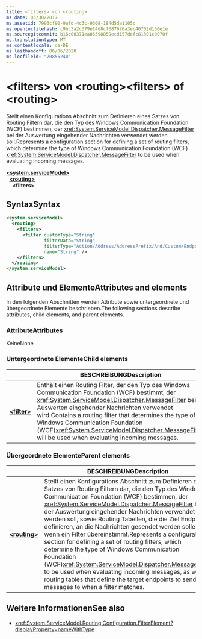 ```yaml
---
title: <filters> von <routing>
ms.date: 03/30/2017
ms.assetid: 7993cf90-9afd-4c3c-9608-184d5da1105c
ms.openlocfilehash: c9bc3a2c379e14d8cf687676a3ec40702d150e1e
ms.sourcegitcommit: b16c00371ea06398859ecd157defc81301c9070f
ms.translationtype: MT
ms.contentlocale: de-DE
ms.lasthandoff: 06/06/2020
ms.locfileid: "70855240"
---
```

# <a name="filters-of-routing"></a><span data-ttu-id="32284-102">\<filters> von \<routing></span><span class="sxs-lookup"><span data-stu-id="32284-102">\<filters> of \<routing></span></span>

<span data-ttu-id="32284-103">Stellt einen Konfigurations Abschnitt zum Definieren eines Satzes von Routing Filtern dar, die den Typ des Windows Communication Foundation (WCF) bestimmen, der <xref:System.ServiceModel.Dispatcher.MessageFilter> bei der Auswertung eingehender Nachrichten verwendet werden soll.</span><span class="sxs-lookup"><span data-stu-id="32284-103">Represents a configuration section for defining a set of routing filters, which determine the type of Windows Communication Foundation (WCF) <xref:System.ServiceModel.Dispatcher.MessageFilter> to be used when evaluating incoming messages.</span></span>

[**\<system.serviceModel>**](system-servicemodel.md)\
&nbsp;&nbsp;[**\<routing>**](routing.md)\
&nbsp;&nbsp;&nbsp;&nbsp;**\<filters>**  
  
## <a name="syntax"></a><span data-ttu-id="32284-104">Syntax</span><span class="sxs-lookup"><span data-stu-id="32284-104">Syntax</span></span>  
  
```xml  
<system.serviceModel>
  <routing>
    <filters>
      <filter customType="String"
              filterData="String"
              filterType="Action/Address/AddressPrefix/And/Custom/Endpoint/MatchAll/XPath"
              name="String" />
    </filters>
  </routing>
</system.serviceModel>
```  
  
## <a name="attributes-and-elements"></a><span data-ttu-id="32284-105">Attribute und Elemente</span><span class="sxs-lookup"><span data-stu-id="32284-105">Attributes and elements</span></span>

<span data-ttu-id="32284-106">In den folgenden Abschnitten werden Attribute sowie untergeordnete und übergeordnete Elemente beschrieben.</span><span class="sxs-lookup"><span data-stu-id="32284-106">The following sections describe attributes, child elements, and parent elements.</span></span>

### <a name="attributes"></a><span data-ttu-id="32284-107">Attribute</span><span class="sxs-lookup"><span data-stu-id="32284-107">Attributes</span></span>

<span data-ttu-id="32284-108">Keine</span><span class="sxs-lookup"><span data-stu-id="32284-108">None</span></span>

### <a name="child-elements"></a><span data-ttu-id="32284-109">Untergeordnete Elemente</span><span class="sxs-lookup"><span data-stu-id="32284-109">Child elements</span></span>

|     | <span data-ttu-id="32284-110">BESCHREIBUNG</span><span class="sxs-lookup"><span data-stu-id="32284-110">Description</span></span> |
| --- | ----------- |
| [**\<filter>**](filter.md) | <span data-ttu-id="32284-111">Enthält einen Routing Filter, der den Typ des Windows Communication Foundation (WCF) bestimmt, der <xref:System.ServiceModel.Dispatcher.MessageFilter> beim Auswerten eingehender Nachrichten verwendet wird.</span><span class="sxs-lookup"><span data-stu-id="32284-111">Contains a routing filter that determines the type of Windows Communication Foundation (WCF)<xref:System.ServiceModel.Dispatcher.MessageFilter> will be used when evaluating incoming messages.</span></span> |

### <a name="parent-elements"></a><span data-ttu-id="32284-112">Übergeordnete Elemente</span><span class="sxs-lookup"><span data-stu-id="32284-112">Parent elements</span></span>

|     | <span data-ttu-id="32284-113">BESCHREIBUNG</span><span class="sxs-lookup"><span data-stu-id="32284-113">Description</span></span> |
| --- | ----------- |
| [**\<routing>**](routing.md) | <span data-ttu-id="32284-114">Stellt einen Konfigurations Abschnitt zum Definieren eines Satzes von Routing Filtern dar, die den Typ des Windows Communication Foundation (WCF) bestimmen, der <xref:System.ServiceModel.Dispatcher.MessageFilter> bei der Auswertung eingehender Nachrichten verwendet werden soll, sowie Routing Tabellen, die die Ziel Endpunkte definieren, an die Nachrichten gesendet werden sollen, wenn ein Filter übereinstimmt.</span><span class="sxs-lookup"><span data-stu-id="32284-114">Represents a configuration section for defining a set of routing filters, which determine the type of Windows Communication Foundation (WCF)<xref:System.ServiceModel.Dispatcher.MessageFilter> to be used when evaluating incoming messages, as well as routing tables that define the target endpoints to send messages to when a filter matches.</span></span> |

## <a name="see-also"></a><span data-ttu-id="32284-115">Weitere Informationen</span><span class="sxs-lookup"><span data-stu-id="32284-115">See also</span></span>

- <xref:System.ServiceModel.Routing.Configuration.FilterElement?displayProperty=nameWithType>
